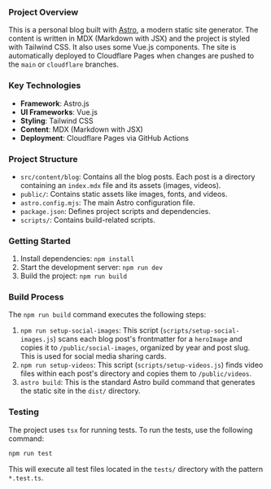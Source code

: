 ### Project Overview

This is a personal blog built with [Astro](https://astro.build/), a modern static site generator. The content is written in MDX (Markdown with JSX) and the project is styled with Tailwind CSS. It also uses some Vue.js components. The site is automatically deployed to Cloudflare Pages when changes are pushed to the `main` or `cloudflare` branches.

### Key Technologies

*   **Framework**: Astro.js
*   **UI Frameworks**: Vue.js
*   **Styling**: Tailwind CSS
*   **Content**: MDX (Markdown with JSX)
*   **Deployment**: Cloudflare Pages via GitHub Actions

### Project Structure

*   `src/content/blog`: Contains all the blog posts. Each post is a directory containing an `index.mdx` file and its assets (images, videos).
*   `public/`: Contains static assets like images, fonts, and videos.
*   `astro.config.mjs`: The main Astro configuration file.
*   `package.json`: Defines project scripts and dependencies.
*   `scripts/`: Contains build-related scripts.

### Getting Started

1.  Install dependencies: `npm install`
2.  Start the development server: `npm run dev`
3.  Build the project: `npm run build`

### Build Process

The `npm run build` command executes the following steps:

1.  `npm run setup-social-images`: This script (`scripts/setup-social-images.js`) scans each blog post's frontmatter for a `heroImage` and copies it to `/public/social-images`, organized by year and post slug. This is used for social media sharing cards.
2.  `npm run setup-videos`: This script (`scripts/setup-videos.js`) finds video files within each post's directory and copies them to `/public/videos`.
3.  `astro build`: This is the standard Astro build command that generates the static site in the `dist/` directory.

### Testing

The project uses `tsx` for running tests. To run the tests, use the following command:

```bash
npm run test
```

This will execute all test files located in the `tests/` directory with the pattern `*.test.ts`.
